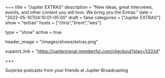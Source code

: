 +++
title = "Jupiter EXTRAS"
description = "New ideas, great interviews, events, and other content you will love. We bring you the Extras."
date = "2022-05-10T04:10:01-05:00"
draft = false
categories = ["Jupiter EXTRAS"]
show = "extras"
hosts = ["chris","brent","wes"]

type = "show"
active = true

header_image = "/images/shows/extras.png"

support_link = "https://jupitersignal.memberful.com/checkout?plan=53334"

+++

Surprise podcasts from your friends at Jupiter Broadcasting
